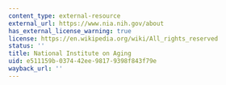 ```yaml
---
content_type: external-resource
external_url: https://www.nia.nih.gov/about
has_external_license_warning: true
license: https://en.wikipedia.org/wiki/All_rights_reserved
status: ''
title: National Institute on Aging
uid: e511159b-0374-42ee-9817-9398f843f79e
wayback_url: ''
---
```

